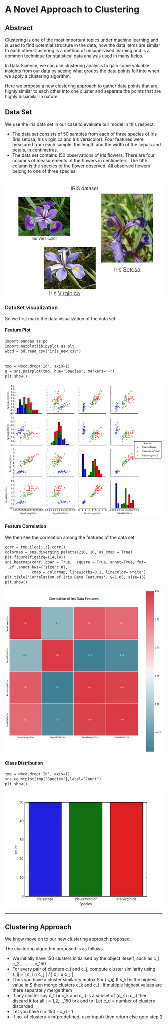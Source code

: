 # A Novel Approach to Clustering


## Abstract

Clustering is one of the most important topics under machine learning and is used to find potential structure in the data, how the data items are similar to each other.Clustering is a method of unsupervised learning and is a common technique for statistical data analysis used in many fields.

In Data Science, we can use clustering analysis to gain some valuable insights from our data by seeing what groups the data points fall into when we apply a clustering algorithm. 

Here we propose a new clustering approach to gather data points that are highly similar to each other into one cluster and separate the points that are highly dissimilar in nature.

## Data Set 

We use the iris data set in our case to evaluate our model in this respect.

- The data set consists of 50 samples from each of three species of Iris (Iris setosa, Iris virginica and Iris versicolor). Four features were measured from each sample: the length and the width of the sepals and petals, in centimetres.
- The data set contains 150 observations of iris flowers. There are four columns of measurements of the flowers in centimeters. The fifth column is the species of the flower observed. All observed flowers belong to one of three species.

![](https://raw.githubusercontent.com/prateekiiest/A-Novel-Clustering-Approach/master/images/iris.jpeg)


### DataSet visualization

So we first make the data visualization of the data set
#### Feature Plot

```
import pandas as pd
import matplotlib.pyplot as plt
wbcd = pd.read_csv('iris_new.csv')


tmp = wbcd.drop('Id', axis=1)
g = sns.pairplot(tmp, hue='Species', markers='+')
plt.show()
```

![](https://raw.githubusercontent.com/prateekiiest/A-Novel-Clustering-Approach/master/images/iris_feature_plot.png)

#### Feature Correlation
We then see the correlation among the features of the data set.


```
corr = tmp.iloc[:,:].corr()
colormap = sns.diverging_palette(220, 10, as_cmap = True)
plt.figure(figsize=(14,14))
sns.heatmap(corr, cbar = True,  square = True, annot=True, fmt= '.2f',annot_kws={'size': 8},
            cmap = colormap, linewidths=0.1, linecolor='white')
plt.title('Correlation of Iris Data Features', y=1.05, size=15)
plt.show()
```

![](https://raw.githubusercontent.com/prateekiiest/A-Novel-Clustering-Approach/master/images/feature_plot.png)

#### Class Distribution

```
tmp = wbcd.drop('Id', axis=1)
sns.countplot(tmp['Species'],label="Count")
plt.show()
```

![](https://raw.githubusercontent.com/prateekiiest/A-Novel-Clustering-Approach/master/images/iris_plot_species.png)


----------------------------------

## Clustering Approach

We know move on to our new clustering approach proposed.

The clustering algorithm proposed is as follows
- We initially have 150 clusters initialised by the object iteself, such as c_1, c_2,..........,c_150
- For every pair of clusters c_i and c_j, compute cluster similarity using
   s_ij = | c_i ∩ c_j | / | c_i u c_j |
- Thus you have a cluster similarity matrix S = (s_ij)
   If s_kl is the highest value in S then merge clusters c_k and c_l .
   If multiple highest values are there separately merge them
- If any cluster say c_t (≠ c_k and c_l) is a subset of (c_k u c_l) then discard it for all t = 1,2,...,150
  t≠k and t≠l
  Let c_d = number of clusters discarded
- Let you have n = 150 - c_d - 1
- If no. of clusters = m(predefined, user input) then return else goto step 2
